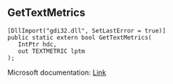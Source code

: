 ## GetTextMetrics

```
[DllImport("gdi32.dll", SetLastError = true)]
public static extern bool GetTextMetrics(
   IntPtr hdc,
   out TEXTMETRIC lptm
);
```

Microsoft documentation: [Link](https://docs.microsoft.com/en-us/windows/win32/api/wingdi/nf-wingdi-gettextmetricsa)
